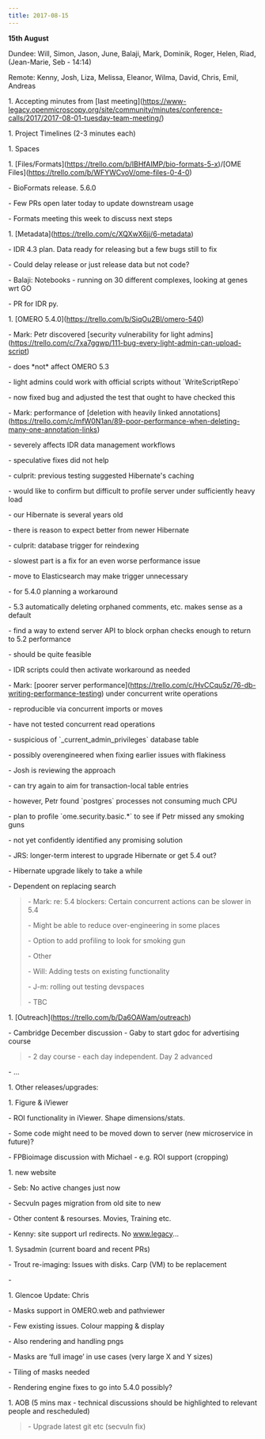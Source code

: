 ```yaml
---
title: 2017-08-15
---
```


**15th August**

Dundee: Will, Simon, Jason, June, Balaji, Mark, Dominik, Roger, Helen,
Riad, (Jean-Marie, Seb - 14:14)

Remote: Kenny, Josh, Liza, Melissa, Eleanor, Wilma, David, Chris, Emil,
Andreas

1\. Accepting minutes from \[last
meeting\](https://www-legacy.openmicroscopy.org/site/community/minutes/conference-calls/2017/2017-08-01-tuesday-team-meeting/)

1\. Project Timelines (2-3 minutes each)

1\. Spaces

1\.
\[Files/Formats\](https://trello.com/b/IBHfAIMP/bio-formats-5-x)/\[OME
Files\](https://trello.com/b/WFYWCvoV/ome-files-0-4-0)

\- BioFormats release. 5.6.0

\- Few PRs open later today to update downstream usage

\- Formats meeting this week to discuss next steps

1\. \[Metadata\](https://trello.com/c/XQXwX6jj/6-metadata)

\- IDR 4.3 plan. Data ready for releasing but a few bugs still to fix

\- Could delay release or just release data but not code?

\- Balaji: Notebooks - running on 30 different complexes, looking at
genes wrt GO

\- PR for IDR py.

1\. \[OMERO 5.4.0\](https://trello.com/b/SiqOu2Bl/omero-540)

\- Mark: Petr discovered \[security vulnerability for light
admins\](https://trello.com/c/7xa7ggwp/111-bug-every-light-admin-can-upload-script)

\- does \*not\* affect OMERO 5.3

\- light admins could work with official scripts without
\`WriteScriptRepo\`

\- now fixed bug and adjusted the test that ought to have checked this

\- Mark: performance of \[deletion with heavily linked
annotations\](https://trello.com/c/mfW0N1an/89-poor-performance-when-deleting-many-one-annotation-links)

\- severely affects IDR data management workflows

\- speculative fixes did not help

\- culprit: previous testing suggested Hibernate's caching

\- would like to confirm but difficult to profile server under
sufficiently heavy load

\- our Hibernate is several years old

\- there is reason to expect better from newer Hibernate

\- culprit: database trigger for reindexing

\- slowest part is a fix for an even worse performance issue

\- move to Elasticsearch may make trigger unnecessary

\- for 5.4.0 planning a workaround

\- 5.3 automatically deleting orphaned comments, etc. makes sense as a
default

\- find a way to extend server API to block orphan checks enough to
return to 5.2 performance

\- should be quite feasible

\- IDR scripts could then activate workaround as needed

\- Mark: \[poorer server
performance\](https://trello.com/c/HvCCqu5z/76-db-writing-performance-testing)
under concurrent write operations

\- reproducible via concurrent imports or moves

\- have not tested concurrent read operations

\- suspicious of \`\_current\_admin\_privileges\` database table

\- possibly overengineered when fixing earlier issues with flakiness

\- Josh is reviewing the approach

\- can try again to aim for transaction-local table entries

\- however, Petr found \`postgres\` processes not consuming much CPU

\- plan to profile \`ome.security.basic.\*\` to see if Petr missed any
smoking guns

\- not yet confidently identified any promising solution

\- JRS: longer-term interest to upgrade Hibernate or get 5.4 out?

\- Hibernate upgrade likely to take a while

\- Dependent on replacing search

> \- Mark: re: 5.4 blockers: Certain concurrent actions can be slower in
> 5.4
>
> \- Might be able to reduce over-engineering in some places
>
> \- Option to add profiling to look for smoking gun
>
> \- Other
>
> \- Will: Adding tests on existing functionality
>
> \- J-m: rolling out testing devspaces
>
> \- TBC

1\. \[Outreach\](https://trello.com/b/Da6OAWam/outreach)

\- Cambridge December discussion - Gaby to start gdoc for advertising
course

> \- 2 day course - each day independent. Day 2 advanced

\- ...

1\. Other releases/upgrades:

1\. Figure & iViewer

\- ROI functionality in iViewer. Shape dimensions/stats.

\- Some code might need to be moved down to server (new microservice in
future)?

\- FPBioimage discussion with Michael - e.g. ROI support (cropping)

1\. new website

\- Seb: No active changes just now

\- Secvuln pages migration from old site to new

\- Other content & resourses. Movies, Training etc.

\- Kenny: site support url redirects. No www.legacy...

1\. Sysadmin (current board and recent PRs)

\- Trout re-imaging: Issues with disks. Carp (VM) to be replacement

\-

1\. Glencoe Update: Chris

\- Masks support in OMERO.web and pathviewer

\- Few existing issues. Colour mapping & display

\- Also rendering and handling pngs

\- Masks are ‘full image’ in use cases (very large X and Y sizes)

\- Tiling of masks needed

\- Rendering engine fixes to go into 5.4.0 possibly?

1\. AOB (5 mins max - technical discussions should be highlighted to
relevant people and rescheduled)

> \- Upgrade latest git etc (secvuln fix)

